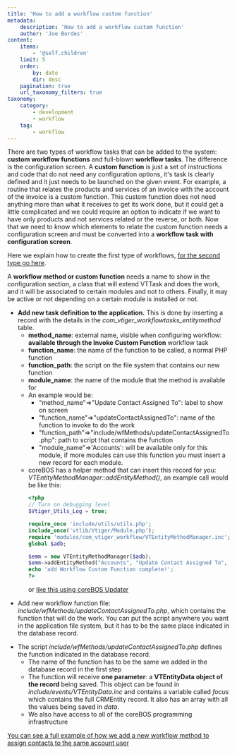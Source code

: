 ```yaml
---
title: 'How to add a workflow custom function'
metadata:
    description: 'How to add a workflow custom function'
    author: 'Joe Bordes'
content:
    items:
        - '@self.children'
    limit: 5
    order:
        by: date
        dir: desc
    pagination: true
    url_taxonomy_filters: true
taxonomy:
    category:
        - development
        - workflow
    tag:
        - workflow
---
```


There are two types of workflow tasks that can be added to the system:
**custom workflow functions** and full-blown **workflow tasks**. The
difference is the configuration screen. A **custom function** is just a
set of instructions and code that do not need any configuration options,
it's task is clearly defined and it just needs to be launched on the
given event. For example, a routine that relates the products and
services of an invoice with the account of the invoice is a custom
function. This custom function does not need anything more than what it
receives to get its work done, but it could get a little complicated and
we could require an option to indicate if we want to have only products
and not services related or the reverse, or both. Now that we need to
know which elements to relate the custom function needs a configuration
screen and must be converted into a **workflow task with configuration
screen**.

Here we explain how to create the first type of workflows, [for the second type go here](http://localhost/coreBOSDocumentation/developer-guide/development_framework/develtutorials/addworkflowtask).

A **workflow method or custom function** needs a name to show in the
configuration section, a class that will extend VTTask and does the
work, and it will be associated to certain modules and not to others.
Finally, it may be active or not depending on a certain module is
installed or not.

-   **Add new task definition to the application.** This is done by
    inserting a record with the details in the
    *com\_vtiger\_workflowtasks\_entitymethod* table.
    -   **method\_name**: external name, visible when configuring
        workflow: **available through the Invoke Custom Function**
        workflow task
    -   **function\_name**: the name of the function to be called, a
        normal PHP function
    -   **function\_path**: the script on the file system that contains
        our new function
    -   **module\_name**: the name of the module that the method is
        available for
    -   An example would be:
        -   "method\_name"=&gt;"Update Contact Assigned To": label to
            show on screen
        -   "function\_name"=&gt;"updateContactAssignedTo": name of the
            function to invoke to do the work
        -   "function\_path"=&gt;"include/wfMethods/updateContactAssignedTo.php":
            path to script that contains the function
        -   "module\_name"=&gt;'Accounts': will be available only for
            this module, if more modules can use this function you must
            insert a new record for each module.
    -   coreBOS has a helper method that can insert this record for you:
        *VTEntityMethodManager::addEntityMethod()*, an example call
        would be like this:
        ```php 
        <?php
        // Turn on debugging level
        $Vtiger_Utils_Log = true;

        require_once 'include/utils/utils.php';
        include_once('vtlib/Vtiger/Module.php');
        require 'modules/com_vtiger_workflow/VTEntityMethodManager.inc';
        global $adb;

        $emm = new VTEntityMethodManager($adb);
        $emm->addEntityMethod("Accounts", "Update Contact Assigned To", "include/wfMethods/updateContactAssignedTo.php", "updateContactAssignedTo");
        echo 'add Workflow Custom Function complete!';
        ?>
        ```
        or [like this using coreBOS Updater](https://github.com/tsolucio/corebos/blob/master/build/changeSets/workflow_contactassignedto.php)

<!-- -->

-   Add new workflow function file:
    *include/wfMethods/updateContactAssignedTo.php*, which contains the
    function that will do the work. You can put the script anywhere you
    want in the application file system, but it has to be the same place
    indicated in the database record.

<!-- -->

-   The script *include/wfMethods/updateContactAssignedTo.php* defines
    the function indicated in the database record.
    -   The name of the function has to be the same we added in the
        database record in the first step
    -   The function will receive **one parameter**: a **VTEntityData
        object of the record** being saved. This object can be found in
        *include/events/VTEntityData.inc* and contains a variable called
        *focus* which contains the full CRMEntity record. It also has an
        array with all the values being saved in *data*.
    -   We also have access to all of the coreBOS programming
        infrastructure

[You can see a full example of how we add a new workflow method to assign contacts to the same account user](https://github.com/tsolucio/corebos/commit/9a200854ba38cef0f8c3b7284d37b0edf13d5f12)
